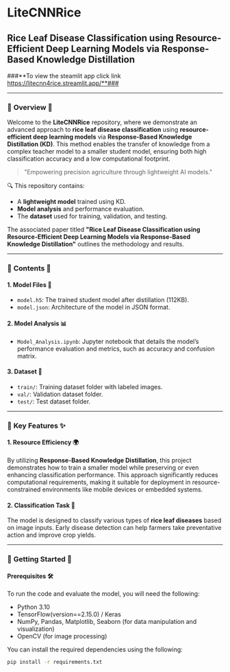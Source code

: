 # LiteCNNRice
## Rice Leaf Disease Classification using Resource-Efficient Deep Learning Models via Response-Based Knowledge Distillation

###**To view the steamlit app click link https://litecnn4rice.streamlit.app/**###

---

### 🌾 **Overview** 🌾

Welcome to the **LiteCNNRice** repository, where we demonstrate an advanced approach to **rice leaf disease classification** using **resource-efficient deep learning models** via **Response-Based Knowledge Distillation (KD)**. This method enables the transfer of knowledge from a complex teacher model to a smaller student model, ensuring both high classification accuracy and a low computational footprint.

> "Empowering precision agriculture through lightweight AI models."

🔍 This repository contains:
- A **lightweight model** trained using KD.
- **Model analysis** and performance evaluation.
- The **dataset** used for training, validation, and testing.

The associated paper titled **"Rice Leaf Disease Classification using Resource-Efficient Deep Learning Models via Response-Based Knowledge Distillation"** outlines the methodology and results.

---

### 📁 **Contents** 📁

#### **1. Model Files** 🧠
- `model.h5`: The trained student model after distillation (112KB).
- `model.json`: Architecture of the model in JSON format.

#### **2. Model Analysis** 📊
- `Model_Analysis.ipynb`: Jupyter notebook that details the model’s performance evaluation and metrics, such as accuracy and confusion matrix.

#### **3. Dataset** 🌾
- `train/`: Training dataset folder with labeled images.
- `val/`: Validation dataset folder.
- `test/`: Test dataset folder.

---

### 🔑 **Key Features** ✨

#### **1. Resource Efficiency** 🌍
By utilizing **Response-Based Knowledge Distillation**, this project demonstrates how to train a smaller model while preserving or even enhancing classification performance. This approach significantly reduces computational requirements, making it suitable for deployment in resource-constrained environments like mobile devices or embedded systems.

#### **2. Classification Task** 🦠
The model is designed to classify various types of **rice leaf diseases** based on image inputs. Early disease detection can help farmers take preventative action and improve crop yields.

---

### 🚀 **Getting Started** 🚀

#### Prerequisites 🛠️

To run the code and evaluate the model, you will need the following:

- Python 3.10
- TensorFlow(version==2.15.0) / Keras
- NumPy, Pandas, Matplotlib, Seaborn (for data manipulation and visualization)
- OpenCV (for image processing)

You can install the required dependencies using the following:

```bash
pip install -r requirements.txt
